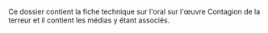 Ce dossier contient la fiche technique sur l'oral sur l'œuvre Contagion de la terreur et il contient les médias y étant associés.
